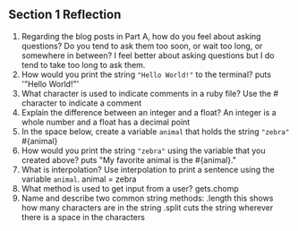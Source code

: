 ## Section 1 Reflection

1. Regarding the blog posts in Part A, how do you feel about asking questions? Do you tend to ask them too soon, or wait too long, or somewhere in between?
I feel better about asking questions but I do tend to take too long to ask them.
2. How would you print the string `"Hello World!"` to the terminal?
puts '"Hello World!"'
3. What character is used to indicate comments in a ruby file?
Use the # character to indicate a comment
4. Explain the difference between an integer and a float?
An integer is a whole number and a float has a decimal point
5. In the space below, create a variable `animal` that holds the string `"zebra"`
#{animal}
6. How would you print the string `"zebra"` using the variable that you created above?
puts "My favorite animal is the #{animal}."
7. What is interpolation? Use interpolation to print a sentence using the variable `animal`.
animal = zebra
8. What method is used to get input from a user?
gets.chomp
9. Name and describe two common string methods:
.length this shows how many characters are in the string
.split cuts the string wherever there is a space in the characters
